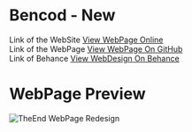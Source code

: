# Bencod - New
Link of the WebSite [View WebPage Online](http://www.bencod.pe.hu)<br>
Link of the WebPage [View WebPage On GitHub](https://becod.github.io/Bencod-New)<br>
Link of Behance [View WebDesign On Behance](https://www.behance.net/gallery/49342251/BENCOD-Website)
<br>
# WebPage Preview
![TheEnd WebPage Redesign](https://becod.github.io/Bencod/src/img/screencapture-file-C-GitHub-Bencod-New-index-html-1505417366124.png)

